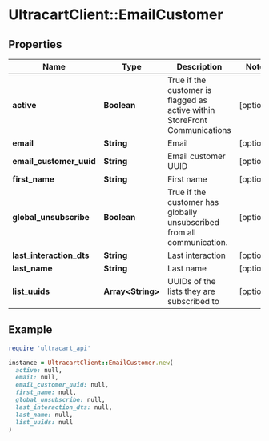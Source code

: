# UltracartClient::EmailCustomer

## Properties

| Name | Type | Description | Notes |
| ---- | ---- | ----------- | ----- |
| **active** | **Boolean** | True if the customer is flagged as active within StoreFront Communications | [optional] |
| **email** | **String** | Email | [optional] |
| **email_customer_uuid** | **String** | Email customer UUID | [optional] |
| **first_name** | **String** | First name | [optional] |
| **global_unsubscribe** | **Boolean** | True if the customer has globally unsubscribed from all communication. | [optional] |
| **last_interaction_dts** | **String** | Last interaction | [optional] |
| **last_name** | **String** | Last name | [optional] |
| **list_uuids** | **Array&lt;String&gt;** | UUIDs of the lists they are subscribed to | [optional] |

## Example

```ruby
require 'ultracart_api'

instance = UltracartClient::EmailCustomer.new(
  active: null,
  email: null,
  email_customer_uuid: null,
  first_name: null,
  global_unsubscribe: null,
  last_interaction_dts: null,
  last_name: null,
  list_uuids: null
)
```

